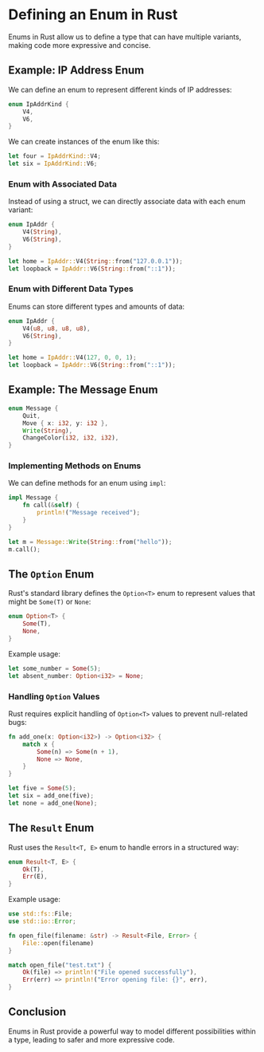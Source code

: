 # Defining an Enum in Rust

Enums in Rust allow us to define a type that can have multiple variants, making code more expressive and concise.

## Example: IP Address Enum

We can define an enum to represent different kinds of IP addresses:

```rust
enum IpAddrKind {
    V4,
    V6,
}
```

We can create instances of the enum like this:

```rust
let four = IpAddrKind::V4;
let six = IpAddrKind::V6;
```

### Enum with Associated Data
Instead of using a struct, we can directly associate data with each enum variant:

```rust
enum IpAddr {
    V4(String),
    V6(String),
}

let home = IpAddr::V4(String::from("127.0.0.1"));
let loopback = IpAddr::V6(String::from("::1"));
```

### Enum with Different Data Types
Enums can store different types and amounts of data:

```rust
enum IpAddr {
    V4(u8, u8, u8, u8),
    V6(String),
}

let home = IpAddr::V4(127, 0, 0, 1);
let loopback = IpAddr::V6(String::from("::1"));
```

## Example: The Message Enum

```rust
enum Message {
    Quit,
    Move { x: i32, y: i32 },
    Write(String),
    ChangeColor(i32, i32, i32),
}
```

### Implementing Methods on Enums

We can define methods for an enum using `impl`:

```rust
impl Message {
    fn call(&self) {
        println!("Message received");
    }
}

let m = Message::Write(String::from("hello"));
m.call();
```

## The `Option` Enum

Rust's standard library defines the `Option<T>` enum to represent values that might be `Some(T)` or `None`:

```rust
enum Option<T> {
    Some(T),
    None,
}
```

Example usage:

```rust
let some_number = Some(5);
let absent_number: Option<i32> = None;
```

### Handling `Option` Values
Rust requires explicit handling of `Option<T>` values to prevent null-related bugs:

```rust
fn add_one(x: Option<i32>) -> Option<i32> {
    match x {
        Some(n) => Some(n + 1),
        None => None,
    }
}

let five = Some(5);
let six = add_one(five);
let none = add_one(None);
```

## The `Result` Enum

Rust uses the `Result<T, E>` enum to handle errors in a structured way:

```rust
enum Result<T, E> {
    Ok(T),
    Err(E),
}
```

Example usage:

```rust
use std::fs::File;
use std::io::Error;

fn open_file(filename: &str) -> Result<File, Error> {
    File::open(filename)
}

match open_file("test.txt") {
    Ok(file) => println!("File opened successfully"),
    Err(err) => println!("Error opening file: {}", err),
}
```

## Conclusion

Enums in Rust provide a powerful way to model different possibilities within a type, leading to safer and more expressive code.
